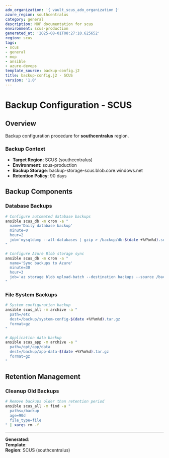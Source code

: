 ```yaml
---
ado_organization: '{ vault_scus_ado_organization }'
azure_region: southcentralus
category: general
description: MOP documentation for scus
environment: scus-production
generated_at: '2025-08-01T08:27:10.625652'
region: scus
tags:
- scus
- general
- mop
- ansible
- azure-devops
template_source: backup-config.j2
title: backup-config.j2 - SCUS
version: '1.0'
---
```



# Backup Configuration - SCUS

## Overview

Backup configuration procedure for **southcentralus** region.

### Backup Context

- **Target Region**: SCUS (southcentralus)
- **Environment**: scus-production
- **Backup Storage**: backup-storage-scus.blob.core.windows.net
- **Retention Policy**: 90 days

## Backup Components

### Database Backups
```bash
# Configure automated database backups
ansible scus_db -m cron -a "
  name='Daily database backup'
  minute=0
  hour=2
  job='mysqldump --all-databases | gzip > /backup/db-$(date +%Y%m%d).sql.gz'
"

# Configure Azure Blob storage sync
ansible scus_db -m cron -a "
  name='Sync backups to Azure'
  minute=30
  hour=3
  job='az storage blob upload-batch --destination backups --source /backup/'
"
```

### File System Backups
```bash
# System configuration backup
ansible scus_all -m archive -a "
  path=/etc
  dest=/backup/system-config-$(date +%Y%m%d).tar.gz
  format=gz
"

# Application data backup
ansible scus_app -m archive -a "
  path=/opt/app/data
  dest=/backup/app-data-$(date +%Y%m%d).tar.gz
  format=gz
"
```

## Retention Management

### Cleanup Old Backups
```bash
# Remove backups older than retention period
ansible scus_all -m find -a "
  paths=/backup
  age=90d
  file_type=file
" | xargs rm -f
```

---

**Generated**:   
**Template**:   
**Region**: SCUS (southcentralus)